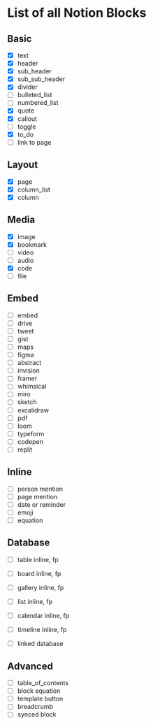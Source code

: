 # List of all Notion Blocks

## Basic
- [x] text
- [x] header
- [x] sub_header
- [x] sub_sub_header
- [x] divider
- [ ] bulleted_list
- [ ] numbered_list
- [x] quote
- [x] callout
- [ ] toggle
- [x] to_do
- [ ] link to page

## Layout
- [x] page
- [x] column_list
- [x] column

## Media
- [x] image
- [x] bookmark
- [ ] video
- [ ] audio
- [x] code
- [ ] file

## Embed
- [ ] embed
- [ ] drive
- [ ] tweet
- [ ] gist
- [ ] maps
- [ ] figma
- [ ] abstract
- [ ] invision
- [ ] framer
- [ ] whimsical
- [ ] miro
- [ ] sketch
- [ ] excalidraw
- [ ] pdf
- [ ] loom
- [ ] typeform
- [ ] codepen
- [ ] replit

## Inline
- [ ] person mention
- [ ] page mention
- [ ] date or reminder
- [ ] emoji
- [ ] equation

## Database
- [ ] table inline, fp
- [ ] board inline, fp
- [ ] gallery inline, fp
- [ ] list inline, fp
- [ ] calendar inline, fp
- [ ] timeline inline, fp
- [ ] linked database


## Advanced
- [ ] table_of_contents
- [ ] block equation
- [ ] template button
- [ ] breadcrumb
- [ ] synced block